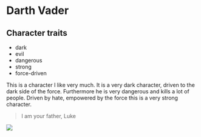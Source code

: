 # Darth Vader
## Character traits
* dark
* evil
* dangerous
* strong
* force-driven

This is a character I like very much. It is a very dark character, driven to the dark side of the force. Furthermore he is very dangerous and kills a lot of people. Driven by hate, empowered by the force this is a very strong character.
> I am your father, Luke
<img src="https://cdn.pixabay.com/photo/2016/10/09/00/18/star-wars-1724901_960_720.jpg"/>
